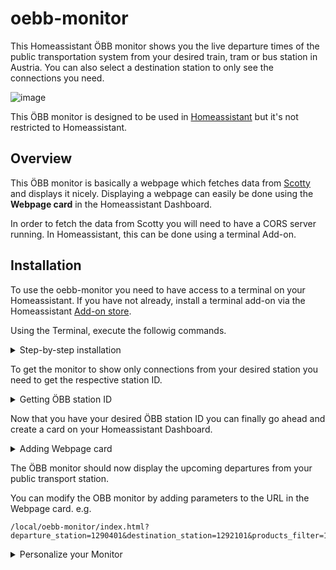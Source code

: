 # oebb-monitor


This Homeassistant ÖBB monitor shows you the live departure times of the public transportation system from your desired train, tram or bus station in Austria. You can also select a destination station to only see the connections you need.

![image](https://user-images.githubusercontent.com/71500391/218267029-6c6f41e5-1109-4f6f-8117-bfa696efd8d4.png)

 This ÖBB monitor is designed to be used in [Homeassistant](https://www.home-assistant.io/) but it's not restricted to Homeassistant.
 
## Overview
This ÖBB monitor is basically a webpage which fetches data from [Scotty](https://fahrplan.oebb.at/bin/query.exe/en?) and displays it nicely.
Displaying a webpage can easily be done using the **Webpage card** in the Homeassistant Dashboard.

In order to fetch the data from Scotty you will need to have a CORS server running. In Homeassistant, this can be done using a terminal Add-on.
 
 ## Installation
  
To use the oebb-monitor you need to have access to a terminal on your Homeassistant.
If you have not already, install a terminal add-on via the Homeassistant [Add-on store](https://my.home-assistant.io/redirect/supervisor).
 
 
Using the Terminal, execute the followig commands.
<details><summary>Step-by-step installation</summary>
<p>
 
1. Clone the repository into config/www/
```
cd ~/config/www && git clone https://github.com/Dave2ooo/oebb-monitor.git && cd ~/config/www/oebb-monitor/server
```
2. Inside the server folder, install Node.js
```
apk add nodejs npm
```
3. Install npm
```
npm install
```
4. Run the cors-server
```
node cors-server.js
```
The terminal should now show
```
Running CORS Anywhere on 0.0.0.0:8080
```
This CORS server must be running all the time in order to retrieve data from Scotty.
  
5. Finally, open the **script.js** file inside the **config/www/oebb-monitor** folder and change the value of the **hass_ip** parameter to your Homeassistant servers IP address.
_I use the **Visual Studio Code** add-on to edit files._

![image](https://user-images.githubusercontent.com/71500391/218267834-9eddbd79-67c8-496b-bb82-22b27ef2032e.png)

</p>
</details>

To get the monitor to show only connections from your desired station you need to get the respective station ID.

<details><summary>Getting ÖBB station ID</summary>
<p>
 
  1. Open [Scotty](https://fahrplan.oebb.at/bin/stboard.exe/en?newrequest=yes&)
  2. Click on **Station information**
  3. Enter the name of your station and click **Display information**
  4. Click on **View <HTML> sourcecode**
  5. Copy the **evaId** number
 
  ![Scotty](https://user-images.githubusercontent.com/71500391/222954215-68fa832d-d0da-4dcb-8d3e-ba73a69d0a26.png)
 
</p>
</details>

Now that you have your desired ÖBB station ID you can finally go ahead and create a card on your Homeassistant Dashboard.

<details><summary>Adding Webpage card</summary>
<p>
  
  1. Go to **Overview** and create a new **Webpage** card.
  2. In the **URL** field enter the following and replace the **departure_station** parameter with the ID of your desired station (evaId).
  ```
  /local/Scotty/index.html?departure_station=1234567
  ```
  
</p>
</details>

The ÖBB monitor should now display the upcoming departures from your public transport station. 

You can modify the OBB monitor by adding parameters to the URL in the Webpage card.
  e.g. 
  
  ```
  /local/oebb-monitor/index.html?departure_station=1290401&destination_station=1292101&products_filter=1011111111011&num_journeys=7&additional_time=5&update_interval=60
  ```

<details><summary>Personalize your Monitor</summary>
<p>
 
  ### Parameters
#### departure_station (required)
  ID of the departure station. See previous section for how to obtain your stations ID.
#### destination_station
  ID of the destination station. If provided, the monitor only shows connections from your departure station to your destination station.
#### products_filter (better not touch this)
  filtering the mean of transportation (Train, Bus,...)
#### num_journeys
  number of connections to show (default: 6)
#### additional_time
  lead time in minutes (default: 0)
#### update_interval
  Updates the data every X second(s) (default: 30)
#### display_clock
 if "true", displays the current time
 
</p>
</details>
